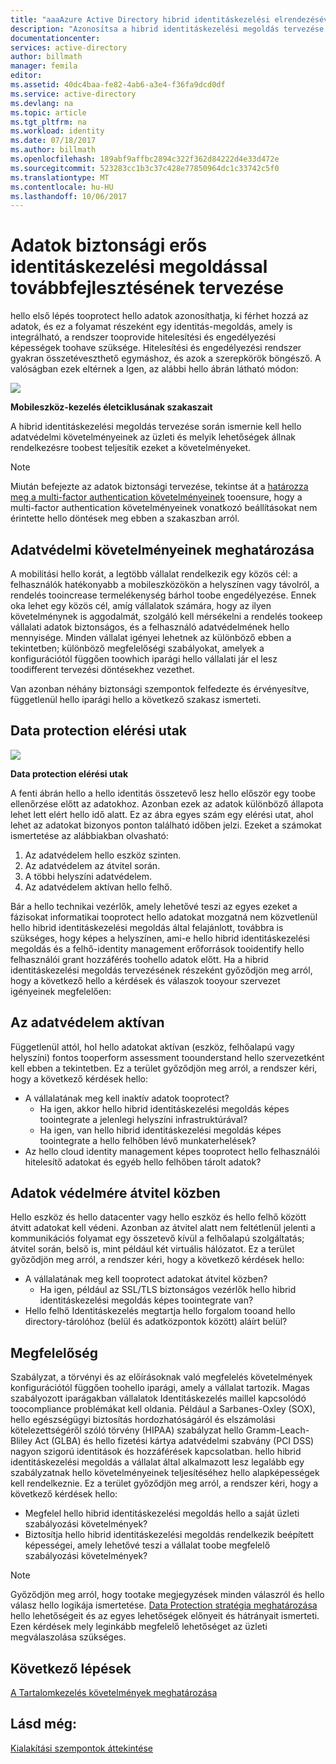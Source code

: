 ```yaml
---
title: "aaaAzure Active Directory hibrid identitáskezelési elrendezésével kapcsolatos szempontok - adatvédelmi követelményeinek meghatározása |} Microsoft Docs"
description: "Azonosítsa a hibrid identitáskezelési megoldás tervezése hello vállalatának adatvédelmi követelményeinek, és melyik lehetőségek állnak rendelkezésre toobest ezen követelmények teljesítése."
documentationcenter: 
services: active-directory
author: billmath
manager: femila
editor: 
ms.assetid: 40dc4baa-fe82-4ab6-a3e4-f36fa9dcd0df
ms.service: active-directory
ms.devlang: na
ms.topic: article
ms.tgt_pltfrm: na
ms.workload: identity
ms.date: 07/18/2017
ms.author: billmath
ms.openlocfilehash: 189abf9affbc2894c322f362d84222d4e33d472e
ms.sourcegitcommit: 523283cc1b3c37c428e77850964dc1c33742c5f0
ms.translationtype: MT
ms.contentlocale: hu-HU
ms.lasthandoff: 10/06/2017
---
```

# <a name="plan-for-enhancing-data-security-through-strong-identity-solution"></a>Adatok biztonsági erős identitáskezelési megoldással továbbfejlesztésének tervezése
hello első lépés tooprotect hello adatok azonosíthatja, ki férhet hozzá az adatok, és ez a folyamat részeként egy identitás-megoldás, amely is integrálható, a rendszer tooprovide hitelesítési és engedélyezési képességek toohave szüksége. Hitelesítési és engedélyezési rendszer gyakran összetéveszthető egymáshoz, és azok a szerepkörök böngésző. A valóságban ezek eltérnek a Igen, az alábbi hello ábrán látható módon:

![](./media/hybrid-id-design-considerations/mobile-devicemgt-lifecycle.png)

**Mobileszköz-kezelés életciklusának szakaszait**

A hibrid identitáskezelési megoldás tervezése során ismernie kell hello adatvédelmi követelményeinek az üzleti és melyik lehetőségek állnak rendelkezésre toobest teljesítik ezeket a követelményeket.

> [!NOTE]
> Miután befejezte az adatok biztonsági tervezése, tekintse át a [határozza meg a multi-factor authentication követelményeinek](active-directory-hybrid-identity-design-considerations-multifactor-auth-requirements.md) tooensure, hogy a multi-factor authentication követelményeinek vonatkozó beállításokat nem érintette hello döntések meg ebben a szakaszban arról.
> 
> 

## <a name="determine-data-protection-requirements"></a>Adatvédelmi követelményeinek meghatározása
A mobilitási hello korát, a legtöbb vállalat rendelkezik egy közös cél: a felhasználók hatékonyabb a mobileszközökön a helyszínen vagy távolról, a rendelés tooincrease termelékenység bárhol toobe engedélyezése. Ennek oka lehet egy közös cél, amíg vállalatok számára, hogy az ilyen követelménynek is aggodalmát, szolgáló kell mérsékelni a rendelés tookeep vállalati adatok biztonságos, és a felhasználó adatvédelmének hello mennyisége. Minden vállalat igényei lehetnek az különböző ebben a tekintetben; különböző megfelelőségi szabályokat, amelyek a konfigurációtól függően toowhich iparági hello vállalati jár el lesz toodifferent tervezési döntésekhez vezethet. 

Van azonban néhány biztonsági szempontok felfedezte és érvényesítve, függetlenül hello iparági hello a következő szakasz ismerteti.

## <a name="data-protection-paths"></a>Data protection elérési utak
![](./media/hybrid-id-design-considerations/data-protection-paths.png)

**Data protection elérési utak**

A fenti ábrán hello a hello identitás összetevő lesz hello először egy toobe ellenőrzése előtt az adatokhoz. Azonban ezek az adatok különböző állapota lehet lett elért hello idő alatt. Ez az ábra egyes szám egy elérési utat, ahol lehet az adatokat bizonyos ponton található időben jelzi. Ezeket a számokat ismertetése az alábbiakban olvasható:

1. Az adatvédelem hello eszköz szinten.
2. Az adatvédelem az átvitel során.
3. A többi helyszíni adatvédelem.
4. Az adatvédelem aktívan hello felhő.

Bár a hello technikai vezérlők, amely lehetővé teszi az egyes ezeket a fázisokat informatikai tooprotect hello adatokat mozgatná nem közvetlenül hello hibrid identitáskezelési megoldás által felajánlott, továbbra is szükséges, hogy képes a helyszínen, ami-e hello hibrid identitáskezelési megoldás és a felhő-identity management erőforrások tooidentify hello felhasználói grant hozzáférés toohello adatok előtt. Ha a hibrid identitáskezelési megoldás tervezésének részeként győződjön meg arról, hogy a következő hello a kérdések és válaszok tooyour szervezet igényeinek megfelelően:

## <a name="data-protection-at-rest"></a>Az adatvédelem aktívan
Függetlenül attól, hol hello adatokat aktívan (eszköz, felhőalapú vagy helyszíni) fontos tooperform assessment toounderstand hello szervezetként kell ebben a tekintetben. Ez a terület győződjön meg arról, a rendszer kéri, hogy a következő kérdések hello:

* A vállalatának meg kell inaktív adatok tooprotect?
  * Ha igen, akkor hello hibrid identitáskezelési megoldás képes toointegrate a jelenlegi helyszíni infrastruktúrával?
  * Ha igen, van hello hibrid identitáskezelési megoldás képes toointegrate a hello felhőben lévő munkaterhelések?
* Az hello cloud identity management képes tooprotect hello felhasználói hitelesítő adatokat és egyéb hello felhőben tárolt adatok?

## <a name="data-protection-in-transit"></a>Adatok védelmére átvitel közben
Hello eszköz és hello datacenter vagy hello eszköz és hello felhő között átvitt adatokat kell védeni. Azonban az átvitel alatt nem feltétlenül jelenti a kommunikációs folyamat egy összetevő kívül a felhőalapú szolgáltatás; átvitel során, belső is, mint például két virtuális hálózatot. Ez a terület győződjön meg arról, a rendszer kéri, hogy a következő kérdések hello:

* A vállalatának meg kell tooprotect adatokat átvitel közben?
  * Ha igen, például az SSL/TLS biztonságos vezérlők hello hibrid identitáskezelési megoldás képes toointegrate van?
* Hello felhő Identitáskezelés megtartja hello forgalom tooand hello directory-tárolóhoz (belül és adatközpontok között) aláírt belül?

## <a name="compliance"></a>Megfelelőség
Szabályzat, a törvényi és az előírásoknak való megfelelés követelmények konfigurációtól függően toohello iparági, amely a vállalat tartozik. Magas szabályozott iparágakban vállalatok Identitáskezelés maillel kapcsolódó toocompliance problémákat kell oldania. Például a Sarbanes-Oxley (SOX), hello egészségügyi biztosítás hordozhatóságáról és elszámolási kötelezettségéről szóló törvény (HIPAA) szabályzat hello Gramm-Leach-Bliley Act (GLBA) és hello fizetési kártya adatvédelmi szabvány (PCI DSS) nagyon szigorú identitások és hozzáférések kapcsolatban. hello hibrid identitáskezelési megoldás a vállalat által alkalmazott lesz legalább egy szabályzatnak hello követelményeinek teljesítéséhez hello alapképességek kell rendelkeznie. Ez a terület győződjön meg arról, a rendszer kéri, hogy a következő kérdések hello:

* Megfelel hello hibrid identitáskezelési megoldás hello a saját üzleti szabályozási követelmények?
* Biztosítja hello hibrid identitáskezelési megoldás rendelkezik beépített képességei, amely lehetővé teszi a vállalat toobe megfelelő szabályozási követelmények? 

> [!NOTE]
> Győződjön meg arról, hogy tootake megjegyzések minden válaszról és hello válasz hello logikája ismertetése. [Data Protection stratégia meghatározása](active-directory-hybrid-identity-design-considerations-data-protection-strategy.md) hello lehetőségeit és az egyes lehetőségek előnyeit és hátrányait ismerteti.  Ezen kérdések mely leginkább megfelelő lehetőséget az üzleti megválaszolása szükséges.
> 
> 

## <a name="next-steps"></a>Következő lépések
 [A Tartalomkezelés követelmények meghatározása](active-directory-hybrid-identity-design-considerations-contentmgt-requirements.md)

## <a name="see-also"></a>Lásd még:
[Kialakítási szempontok áttekintése](active-directory-hybrid-identity-design-considerations-overview.md)

